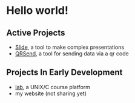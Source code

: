 # Hello world!

## Active Projects
- [Slide](https://github.com/snsalx/sld), a tool to make complex presentations
- [QRSend](https://qrs.snlx.net), a tool for sending data via a qr code

## Projects In Early Development
- [lab](https://github.com/sensei-alex/lab), a UNIX/C course platform
- my website (not sharing yet)
